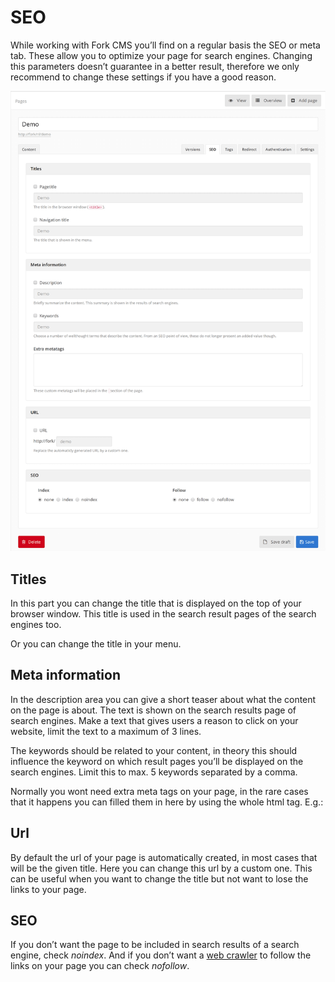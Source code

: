 # SEO

While working with Fork CMS you’ll find on a regular basis the SEO or meta tab. These allow you to optimize your page for search engines. Changing this parameters doesn’t guarantee in a better result, therefore we only recommend to change these settings if you have a good reason.

![SEO](./assets/pages_seo.png)

## Titles

In this part you can change the title that is displayed on the top of your browser window. This title is used in the search result pages of the search engines too.

Or you can change the title in your menu.

## Meta information

In the description area you can give a short teaser about what the content on the page is about. The text is shown on the search results page of search engines. Make a text that gives users a reason to click on your website, limit the text to a maximum of 3 lines.

The keywords should be related to your content, in theory this should influence the keyword on which result pages you’ll be displayed on the search engines. Limit this to max. 5 keywords separated by a comma.

Normally you wont need extra meta tags on your page, in the rare cases that it happens you can filled them in here by using the whole html tag. E.g.: *<meta name="author" content="Chuck Norris" />*

## Url

By default the url of your page is automatically created, in most cases that will be the given title. Here you can change this url by a custom one. This can be useful when you want to change the title but not want to lose the links to your page.

## SEO

If you don’t want the page to be included in search results of a search engine, check *noindex*. And if you don’t want a [web crawler](http://en.wikipedia.org/wiki/Web_crawler) to follow the links on your page you can check *nofollow*.
